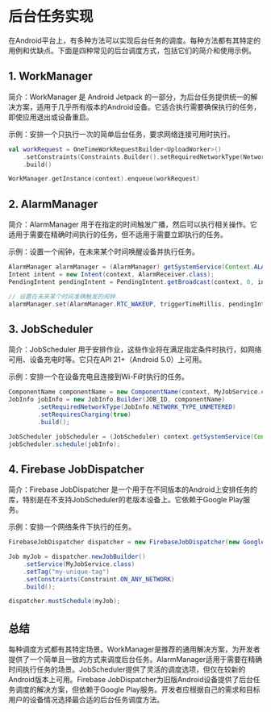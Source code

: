 # 后台任务实现

在Android平台上，有多种方法可以实现后台任务的调度。每种方法都有其特定的用例和优缺点。下面是四种常见的后台调度方式，包括它们的简介和使用示例。

## 1. WorkManager

简介：WorkManager 是 Android Jetpack 的一部分，为后台任务提供统一的解决方案，适用于几乎所有版本的Android设备。它适合执行需要确保执行的任务，即使应用退出或设备重启。

示例：安排一个只执行一次的简单后台任务，要求网络连接可用时执行。

```kt
val workRequest = OneTimeWorkRequestBuilder<UploadWorker>()
    .setConstraints(Constraints.Builder().setRequiredNetworkType(NetworkType.CONNECTED).build())
    .build()

WorkManager.getInstance(context).enqueue(workRequest)
```

## 2. AlarmManager

简介：AlarmManager 用于在指定的时间触发广播，然后可以执行相关操作。它适用于需要在精确时间执行的任务，但不适用于需要立即执行的任务。

示例：设置一个闹钟，在未来某个时间唤醒设备并执行任务。

```java
AlarmManager alarmManager = (AlarmManager) getSystemService(Context.ALARM_SERVICE);
Intent intent = new Intent(context, AlarmReceiver.class);
PendingIntent pendingIntent = PendingIntent.getBroadcast(context, 0, intent, 0);

// 设置在未来某个时间准确触发的闹钟
alarmManager.set(AlarmManager.RTC_WAKEUP, triggerTimeMillis, pendingIntent);
```

## 3. JobScheduler

简介：JobScheduler 用于安排作业，这些作业将在满足指定条件时执行，如网络可用、设备充电时等。它只在API 21+（Android 5.0）上可用。

示例：安排一个在设备充电且连接到Wi-Fi时执行的任务。

```java
ComponentName componentName = new ComponentName(context, MyJobService.class);
JobInfo jobInfo = new JobInfo.Builder(JOB_ID, componentName)
        .setRequiredNetworkType(JobInfo.NETWORK_TYPE_UNMETERED)
        .setRequiresCharging(true)
        .build();

JobScheduler jobScheduler = (JobScheduler) context.getSystemService(Context.JOB_SCHEDULER_SERVICE);
jobScheduler.schedule(jobInfo);
```

## 4. Firebase JobDispatcher

简介：Firebase JobDispatcher 是一个用于在不同版本的Android上安排任务的库，特别是在不支持JobScheduler的老版本设备上。它依赖于Google Play服务。

示例：安排一个网络条件下执行的任务。

```java
FirebaseJobDispatcher dispatcher = new FirebaseJobDispatcher(new GooglePlayDriver(context));

Job myJob = dispatcher.newJobBuilder()
    .setService(MyJobService.class)
    .setTag("my-unique-tag")
    .setConstraints(Constraint.ON_ANY_NETWORK)
    .build();

dispatcher.mustSchedule(myJob);
```

## 总结

每种调度方式都有其特定场景。WorkManager是推荐的通用解决方案，为开发者提供了一个简单且一致的方式来调度后台任务。AlarmManager适用于需要在精确时间执行任务的场景。JobScheduler提供了灵活的调度选项，但仅在较新的Android版本上可用。Firebase JobDispatcher为旧版Android设备提供了后台任务调度的解决方案，但依赖于Google Play服务。开发者应根据自己的需求和目标用户的设备情况选择最合适的后台任务调度方法。
